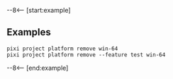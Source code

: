 --8<-- [start:example]

## Examples
```shell
pixi project platform remove win-64
pixi project platform remove --feature test win-64
```

--8<-- [end:example]
